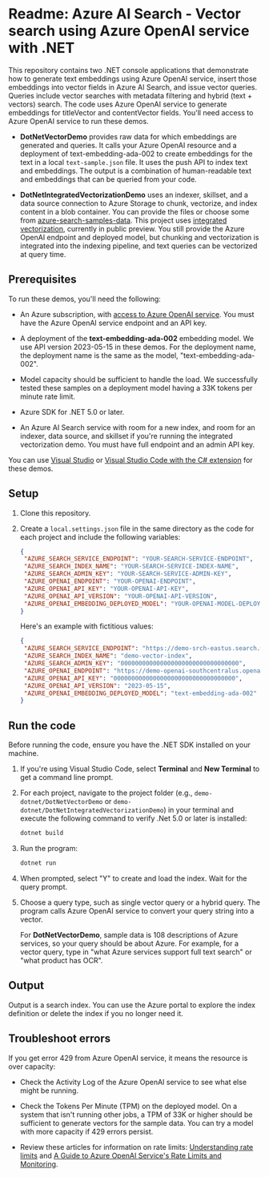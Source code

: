 # Readme: Azure AI Search - Vector search using Azure OpenAI service with .NET  

This repository contains two .NET console applications that demonstrate how to generate text embeddings using Azure OpenAI service, insert those embeddings into vector fields in Azure AI Search, and issue vector queries. Queries include vector searches with metadata filtering and hybrid (text + vectors) search. The code uses Azure OpenAI service to generate embeddings for titleVector and contentVector fields. You'll need access to Azure OpenAI service to run these demos.  

+ **DotNetVectorDemo** provides raw data for which embeddings are generated and queries. It calls your Azure OpenAI resource and a deployment of text-embedding-ada-002 to create embeddings for the text in a local `text-sample.json` file. It uses the push API to index text and embeddings. The output is a combination of human-readable text and embeddings that can be queried from your code. 

+ **DotNetIntegratedVectorizationDemo** uses an indexer, skillset, and a data source connection to Azure Storage to chunk, vectorize, and index content in a blob container. You can provide the files or choose some from [azure-search-samples-data](ttps://github.com/Azure-Samples/azure-search-sample-data). This project uses [integrated vectorization](https://learn.microsoft.com/azure/search/vector-search-integrated-vectorization), currently in public preview. You still provide the Azure OpenAI endpoint and deployed model, but chunking and vectorization is integrated into the indexing pipeline, and text queries can be vectorized at query time.

## Prerequisites  

To run these demos, you'll need the following:  

+ An Azure subscription, with [access to Azure OpenAI service](https://aka.ms/oai/access). You must have the Azure OpenAI service endpoint and an API key.  

+ A deployment of the **text-embedding-ada-002** embedding model. We use API version 2023-05-15 in these demos. For the deployment name, the deployment name is the same as the model, "text-embedding-ada-002".  

+ Model capacity should be sufficient to handle the load. We successfully tested these samples on a deployment model having a 33K tokens per minute rate limit.  

+ Azure SDK for .NET 5.0 or later.  

+ An Azure AI Search service with room for a new index, and room for an indexer, data source, and skillset if you're running the integrated vectorization demo. You must have full endpoint and an admin API key.  

You can use [Visual Studio](https://visualstudio.microsoft.com/) or [Visual Studio Code with the C# extension](https://marketplace.visualstudio.com/items?itemName=ms-dotnettools.csharp) for these demos.  

## Setup  

1. Clone this repository.  

2. Create a `local.settings.json` file in the same directory as the code for each project and include the following variables:  
  
   ```json  
   {  
    "AZURE_SEARCH_SERVICE_ENDPOINT": "YOUR-SEARCH-SERVICE-ENDPOINT",  
    "AZURE_SEARCH_INDEX_NAME": "YOUR-SEARCH-SERVICE-INDEX-NAME",  
    "AZURE_SEARCH_ADMIN_KEY": "YOUR-SEARCH-SERVICE-ADMIN-KEY",  
    "AZURE_OPENAI_ENDPOINT": "YOUR-OPENAI-ENDPOINT",  
    "AZURE_OPENAI_API_KEY": "YOUR-OPENAI-API-KEY",  
    "AZURE_OPENAI_API_VERSION": "YOUR-OPENAI-API-VERSION",  
    "AZURE_OPENAI_EMBEDDING_DEPLOYED_MODEL": "YOUR-OPENAI-MODEL-DEPLOYMENT-NAME"  
   }  
   ```  
  
   Here's an example with fictitious values:  
  
   ```json  
   {  
    "AZURE_SEARCH_SERVICE_ENDPOINT": "https://demo-srch-eastus.search.windows.net",  
    "AZURE_SEARCH_INDEX_NAME": "demo-vector-index",  
    "AZURE_SEARCH_ADMIN_KEY": "000000000000000000000000000000000",  
    "AZURE_OPENAI_ENDPOINT": "https://demo-openai-southcentralus.openai.azure.com/",  
    "AZURE_OPENAI_API_KEY": "0000000000000000000000000000000000",  
    "AZURE_OPENAI_API_VERSION": "2023-05-15",  
    "AZURE_OPENAI_EMBEDDING_DEPLOYED_MODEL": "text-embedding-ada-002"  
   }  
   ```  

## Run the code  

Before running the code, ensure you have the .NET SDK installed on your machine.  

1. If you're using Visual Studio Code, select **Terminal** and **New Terminal** to get a command line prompt.   
  
1. For each project, navigate to the project folder (e.g., `demo-dotnet/DotNetVectorDemo` or `demo-dotnet/DotNetIntegratedVectorizationDemo`) in your terminal and execute the following command to verify .Net 5.0 or later is installed:  
  
   ```bash  
   dotnet build  
   ```  

1. Run the program:  
  
   ```bash  
   dotnet run  
   ```  

1. When prompted, select "Y" to create and load the index. Wait for the query prompt.  

1. Choose a query type, such as single vector query or a hybrid query. The program calls Azure OpenAI service to convert your query string into a vector.  
  
   For **DotNetVectorDemo**, sample data is 108 descriptions of Azure services, so your query should be about Azure. For example, for a vector query, type in "what Azure services support full text search" or "what product has OCR".  

## Output  

Output is a search index. You can use the Azure portal to explore the index definition or delete the index if you no longer need it.  

## Troubleshoot errors  

If you get error 429 from Azure OpenAI service, it means the resource is over capacity:  

+ Check the Activity Log of the Azure OpenAI service to see what else might be running.  

+ Check the Tokens Per Minute (TPM) on the deployed model. On a system that isn't running other jobs, a TPM of 33K or higher should be sufficient to generate vectors for the sample data. You can try a model with more capacity if 429 errors persist.  

+ Review these articles for information on rate limits: [Understanding rate limits](https://learn.microsoft.com/azure/ai-services/openai/how-to/quota?tabs=rest#understanding-rate-limits) and [A Guide to Azure OpenAI Service's Rate Limits and Monitoring](https://clemenssiebler.com/posts/understanding-azure-openai-rate-limits-monitoring/).